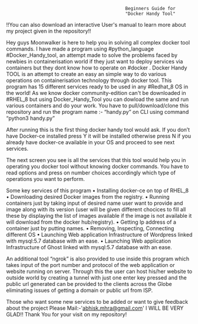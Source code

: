                                                  Beginners Guide for 
                                                 "Docker Handy Tool"

!!You can also download an interactive User's manual to learn more about my project given in the repository!!

Hey guys Moonwalker is here to help you in solving all complex docker tool commands.
I have made a program using #python_language #Docker_Handy_tool, an attempt made to solve the problems faced by newbies in containerisation world if they just want to deploy services via containers but they dont know how to operate on #docker . 
Docker Handy TOOL is an attempt to create an easy an simple way to do various operations on containerisation technology through docker tool.
This program has 15 different services ready to be used in any #Redhat_8 OS in the world! As we know docker community-edition can't be downloaded in #RHEL_8 but using Docker_Handy_Tool you can dowload the same and run various containers and do your work.
You have to pull/download/clone this repository and run the program name :- “handy.py” on CLI using command 
“python3 handy.py”

After running this is the first thing docker handy tool would ask. If you don’t have Docker-ce installed press Y it will be installed otherwise press N if you already have docker-ce available in your OS and proceed to see next services.

The next screen you see is all the services that this tool would help you in operating you docker tool without knowing docker commands. You have to read options and press on number choices accordingly which type of operations you want to perform.

Some key services of this program
•	Installing docker-ce on top of RHEL_8
•	Downloading desired Docker images from the registry.
•	Running containers just by taking input of desired name user want to provide and image along with its version (user will be given different chocices to fill all these by displaying the list of images available if the image is not available it will download from the docker hub/registry).
•	Getting Ip address of a container just by putting names.
•	Removing, Inspecting, Connecting different OS
•	Launching Web application Infrastructure of Wordpress linked with mysql:5.7 database with an ease.
•	Launching Web application Infrastructure of Ghost linked with mysql:5.7 database with an ease.

An additional tool “ngrok” is also provided to use inside this program which takes input of the port number and protocol of the web application or website running on server.
Through this the user can host his/her website to outside world by creating a tunnel with just one enter key pressed and the public url generated can be provided to the clients across the Globe eliminating issues of getting a domain or public url from ISP.
 
Those who want some new services to be added or want to give feedback about the project Please Mail:-'abhisk.mhra@gmail.com' I WILL BE VERY GLAD!!
                                        Thank You for your visit on my repository!
